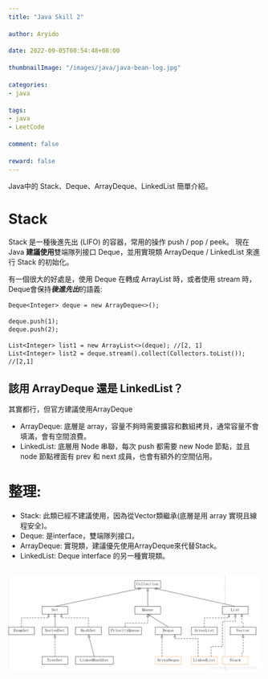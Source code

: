 ```yaml
---
title: "Java Skill 2"

author: Aryido

date: 2022-09-05T00:54:48+08:00

thumbnailImage: "/images/java/java-bean-log.jpg"

categories:
- java

tags:
- java
- LeetCode

comment: false

reward: false
---
```

<!--BODY-->
Java中的 Stack、Deque、ArrayDeque、LinkedList 簡單介紹。

<!--more-->
# Stack
Stack 是一種後進先出 (LIFO) 的容器，常用的操作 push / pop / peek。 現在 Java **建議使用**雙端隊列接口 Deque，並用實現類 ArrayDeque / LinkedList 來進行 Stack 的初始化。

有一個很大的好處是，使用 Deque 在轉成 ArrayList 時，或者使用 stream 時，Deque會保持***後進先出***的語義:
```
Deque<Integer> deque = new ArrayDeque<>();

deque.push(1);
deque.push(2);

List<Integer> list1 = new ArrayList<>(deque); //[2, 1]
List<Integer> list2 = deque.stream().collect(Collectors.toList()); //[2,1]

```
## 該用 ArrayDeque 還是 LinkedList？
其實都行，但官方建議使用ArrayDeque

- ArrayDeque: 底層是 array，容量不夠時需要擴容和數組拷貝，通常容量不會填滿，會有空間浪費。
- LinkedList: 底層用 Node 串聯，每次 push 都需要 new Node 節點，並且 node 節點裡面有 prev 和 next 成員，也會有額外的空間佔用。

# 整理:
- Stack: 此類已經不建議使用，因為從Vector類繼承(底層是用 array 實現且線程安全)。
- Deque: 是interface，雙端隊列接口。
- ArrayDeque: 實現類，建議優先使用ArrayDeque來代替Stack。
- LinkedList: Deque interface 的另一種實現類。

![class圖展示](/images/java/collection-tree.jpg)
---